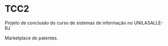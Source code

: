 # TCC2

Projeto de conclusão do curso de sistemas de informação no UNILASALLE-RJ

Marketplace de patentes. 
